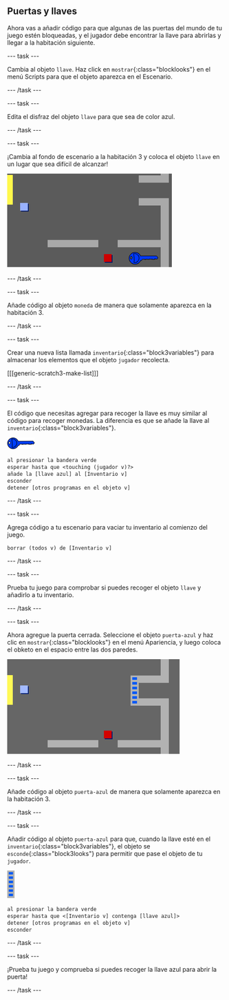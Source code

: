 ## Puertas y llaves

Ahora vas a añadir código para que algunas de las puertas del mundo de tu juego estén bloqueadas, y el jugador debe encontrar la llave para abrirlas y llegar a la habitación siguiente.

--- task ---

Cambia al objeto `llave`. Haz click en `mostrar`{:class="blocklooks"} en el menú Scripts para que el objeto aparezca en el Escenario.

--- /task ---

--- task ---

Edita el disfraz del objeto `llave` para que sea de color azul.

--- /task ---

--- task ---

¡Cambia al fondo de escenario a la habitación 3 y coloca el objeto `llave` en un lugar que sea difícil de alcanzar!

![captura de pantalla](images/world-key.png)

--- /task ---

--- task ---

Añade código al objeto `moneda` de manera que solamente aparezca en la habitación 3.

--- /task ---

--- task ---

Crear una nueva lista llamada `inventario`{:class="block3variables"} para almacenar los elementos que el objeto `jugador` recolecta.

[[[generic-scratch3-make-list]]]

--- /task ---

--- task ---

El código que necesitas agregar para recoger la llave es muy similar al código para recoger monedas. La diferencia es que se añade la llave al `inventario`{:class="block3variables"}.

![llave](images/key.png)

```blocks3
al presionar la bandera verde
esperar hasta que <touching (jugador v)?>
añade la [llave azul] al [Inventario v]
esconder
detener [otros programas en el objeto v]
```

--- /task ---

--- task ---

Agrega código a tu escenario para vaciar tu inventario al comienzo del juego.

```blocks3
borrar (todos v) de [Inventario v]
```

--- /task ---

--- task ---

Prueba tu juego para comprobar si puedes recoger el objeto `llave` y añadirlo a tu inventario.

--- /task ---

--- task ---

Ahora agregue la puerta cerrada. Seleccione el objeto `puerta-azul` y haz clic en `mostrar`{:class="blocklooks"} en el menú Apariencia, y luego coloca el obketo en el espacio entre las dos paredes.

![captura de pantalla](images/world-door.png)

--- /task ---

--- task ---

Añade código al objeto `puerta-azul` de manera que solamente aparezca en la habitación 3.

--- /task ---

--- task ---

Añadir código al objeto `puerta-azul` para que, cuando la llave esté en el `inventario`{:class="block3variables"}, el objeto se `esconde`{:class="block3looks"} para permitir que pase el objeto de tu `jugador`.

![puerta](images/door.png)

```blocks3
al presionar la bandera verde
esperar hasta que <[Inventario v] contenga [llave azul]>
detener [otros programas en el objeto v]
esconder
```

--- /task ---

--- task ---

¡Prueba tu juego y comprueba si puedes recoger la llave azul para abrir la puerta!

--- /task ---
